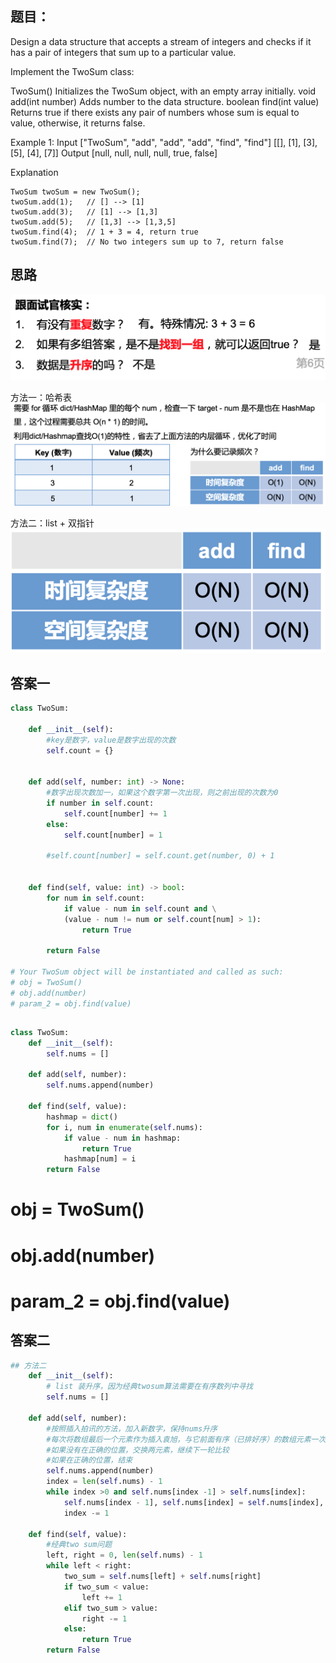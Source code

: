 ## 题目：
Design a data structure that accepts a stream of integers and checks if it has a pair of integers that sum up to a particular value.

Implement the TwoSum class:

TwoSum() Initializes the TwoSum object, with an empty array initially.
void add(int number) Adds number to the data structure.
boolean find(int value) Returns true if there exists any pair of numbers whose sum is equal to value, otherwise, it returns false.
 

Example 1:
Input
["TwoSum", "add", "add", "add", "find", "find"]
[[], [1], [3], [5], [4], [7]]
Output
[null, null, null, null, true, false]

Explanation
```
TwoSum twoSum = new TwoSum();
twoSum.add(1);   // [] --> [1]
twoSum.add(3);   // [1] --> [1,3]
twoSum.add(5);   // [1,3] --> [1,3,5]
twoSum.find(4);  // 1 + 3 = 4, return true
twoSum.find(7);  // No two integers sum up to 7, return false
```
## 思路

![pre](https://github.com/SSRRBB/Leetcode/blob/main/Images/01.png)

方法一：哈希表
![pre2](https://github.com/SSRRBB/Leetcode/blob/main/Images/02.png)

方法二：list + 双指针
![pre3](https://github.com/SSRRBB/Leetcode/blob/main/Images/03.png)



## 答案一
```python
class TwoSum:

    def __init__(self):
        #key是数字，value是数字出现的次数
        self.count = {}
        

    def add(self, number: int) -> None:
        #数字出现次数加一，如果这个数字第一次出现，则之前出现的次数为0
        if number in self.count:
            self.count[number] += 1
        else:
            self.count[number] = 1
   
        #self.count[number] = self.count.get(number, 0) + 1
        

    def find(self, value: int) -> bool:
        for num in self.count:
            if value - num in self.count and \
            (value - num != num or self.count[num] > 1):
                return True
            
        return False
        
# Your TwoSum object will be instantiated and called as such:
# obj = TwoSum()
# obj.add(number)
# param_2 = obj.find(value)
```  
## 
```python
class TwoSum:
    def __init__(self):
        self.nums = []
        
    def add(self, number):
        self.nums.append(number)
        
    def find(self, value):
        hashmap = dict()
        for i, num in enumerate(self.nums):
            if value - num in hashmap:
                return True
            hashmap[num] = i
        return False
```    
# obj = TwoSum()
# obj.add(number)
# param_2 = obj.find(value)
## 答案二
```python
## 方法二
    def __init__(self):
        # list 装升序，因为经典twosum算法需要在有序数列中寻找
        self.nums = []

    def add(self, number):
        #按照插入拍讯的方法，加入新数字，保持nums升序
        #每次将数组最后一个元素作为插入袁旭，与它前面有序（已排好序）的数组元素一次进行比较。
        #如果没有在正确的位置，交换两元素，继续下一轮比较
        #如果在正确的位置，结束
        self.nums.append(number)
        index = len(self.nums) - 1
        while index >0 and self.nums[index -1] > self.nums[index]:
            self.nums[index - 1], self.nums[index] = self.nums[index], self.nums[index - 1]
            index -= 1

    def find(self, value):
        #经典two sum问题
        left, right = 0, len(self.nums) - 1 
        while left < right:
            two_sum = self.nums[left] + self.nums[right]
            if two_sum < value:
                left += 1
            elif two_sum > value:
                right -= 1
            else:
                return True
        return False


```
